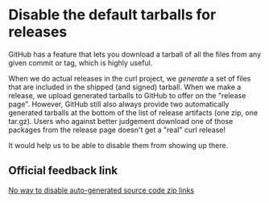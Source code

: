 # Disable the default tarballs for releases

GitHub has a feature that lets you download a tarball of all the files from
any given commit or tag, which is highly useful.

When we do actual releases in the curl project, we *generate* a set of files
that are included in the shipped (and signed) tarball. When we make a release,
we upload generated tarballs to GitHub to offer on the "release
page". However, GitHub still also always provide two automatically generated
tarballs at the bottom of the list of release artifacts (one zip, one tar.gz).
Users who against better judgement download one of those packages from the
release page doesn't get a "real" curl release!

It would help us to be able to disable them from showing up there.

## Official feedback link

[No way to disable auto-generated source code zip links](https://github.com/github/feedback/discussions/6003)
